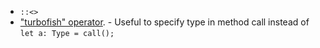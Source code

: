 -  `::<>` 
- ["turbofish" operator](https://doc.rust-lang.org/1.57.0/reference/glossary.html#turbofish). 
		- Useful to specify type in method call instead of `let a: Type = call();`